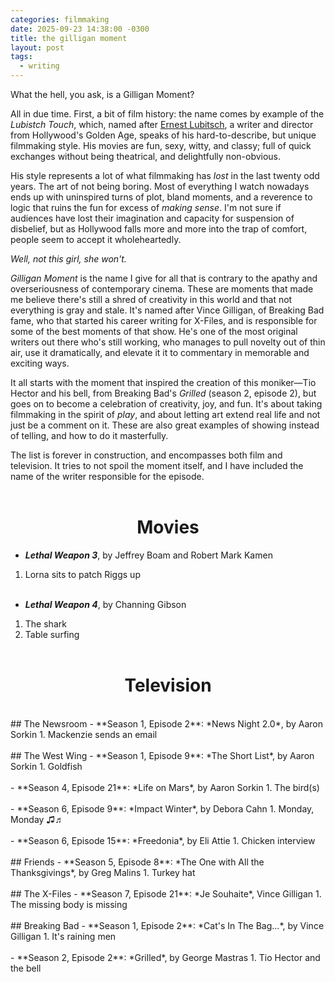 ```yaml
---
categories: filmmaking
date: 2025-09-23 14:38:00 -0300
title: the gilligan moment
layout: post
tags:
  - writing
---
```

What the hell, you ask, is a Gilligan Moment?

All in due time. First, a bit of film history: the name comes by example of the *Lubistch Touch*, which, named after [Ernest Lubitsch](https://harvardfilmarchive.org/programs/that-certain-feeling-the-touch-of-ernst-lubitsch), a writer and director from Hollywood's Golden Age, speaks of his hard-to-describe, but unique filmmaking style. His movies are fun, sexy, witty, and classy; full of quick exchanges without being theatrical, and delightfully non-obvious.

His style represents a lot of what filmmaking has *lost* in the last twenty odd years. The art of not being boring. Most of everything I watch nowadays ends up with uninspired turns of plot, bland moments, and a reverence to logic that ruins the fun for excess of *making sense*. I'm not sure if audiences have lost their imagination and capacity for suspension of disbelief, but as Hollywood falls more and more into the trap of comfort, people seem to accept it wholeheartedly.

*Well, not this girl, she won't.*

*Gilligan Moment* is the name I give for all that is contrary to the apathy and overseriousness of contemporary cinema. These are moments that made me believe there's still a shred of creativity in this world and that not everything is gray and stale. It's named after Vince Gilligan, of Breaking Bad fame, who that started his career writing for X-Files, and is responsible for some of the best moments of that show. He's one of the most original writers out there who's still working, who manages to pull novelty out of thin air, use it dramatically, and elevate it it to commentary in memorable and exciting ways.

It all starts with the moment that inspired the creation of this moniker—Tio Hector and his bell, from Breaking Bad's *Grilled* (season 2, episode 2), but goes on to become a celebration of creativity, joy, and fun. It's about taking filmmaking in the spirit of *play*, and about letting art extend real life and not just be a comment on it. These are also great examples of showing instead of telling, and how to do it masterfully.

The list is forever in construction, and encompasses both film and television. It tries to not spoil the moment itself, and I have included the name of the writer responsible for the episode.
<br><br>
<center><h1>Movies </h1> </center>

- ***Lethal Weapon 3***, by Jeffrey Boam and Robert Mark Kamen
1. Lorna sits to patch Riggs up
<br><br>
- ***Lethal Weapon 4***, by Channing Gibson
1.  The shark
2. Table surfing
<br><br>
<center> <h1> Television </h1> </center>

<br>
## The Newsroom
- **Season 1, Episode 2**: *News Night 2.0*, by Aaron Sorkin
1. Mackenzie sends an email
<br><br>
## The West Wing
- **Season 1, Episode 9**: *The Short List*, by Aaron Sorkin
1. Goldfish
<br><br>
- **Season 4, Episode 21**: *Life on Mars*, by Aaron Sorkin
1. The bird(s)
<br><br>
- **Season 6, Episode 9**: *Impact Winter*, by Debora Cahn
1. Monday, Monday ♫♬
<br><br>
- **Season 6, Episode 15**: *Freedonia*, by Eli Attie
1. Chicken interview
<br><br>
## Friends
- **Season 5, Episode 8**: *The One with All the Thanksgivings*, by Greg Malins
1. Turkey hat
<br><br>
## The X-Files
- **Season 7, Episode 21**: *Je Souhaite*, Vince Gilligan
1. The missing body is missing
<br><br>
## Breaking Bad
- **Season 1, Episode 2**: *Cat's In The Bag...*, by Vince Gilligan
1. It's raining men
<br><br>
- **Season 2, Episode 2**: *Grilled*, by George Mastras
1. Tio Hector and the bell
